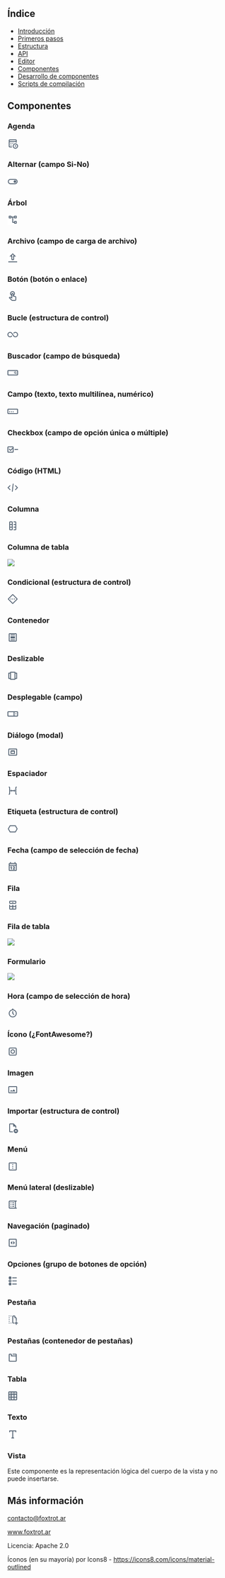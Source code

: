 ## Índice

- [Introducción](../README.md)
- [Primeros pasos](primeros-pasos.md)
- [Estructura](estructura.md)
- [API](api.md)
- [Editor](editor.md)
- [Componentes](componentes.md)
- [Desarrollo de componentes](componentes-estructura.md)
- [Scripts de compilación](scripts.md)

## Componentes

### Agenda
![](img/iconos/agenda.png)

### Alternar (campo Si-No)
![](img/iconos/alternar.png)

### Árbol
![](img/iconos/arbol.png)

### Archivo (campo de carga de archivo)
![](img/iconos/archivo.png)

### Botón (botón o enlace)
![](img/iconos/boton.png)

### Bucle (estructura de control)
![](img/iconos/bucle.png)

### Buscador (campo de búsqueda)
![](img/iconos/buscador.png)

### Campo (texto, texto multilínea, numérico)
![](img/iconos/campo.png)

### Checkbox (campo de opción única o múltiple)
![](img/iconos/checkbox.png)

### Código (HTML)
![](img/iconos/codigo.png)

### Columna
![](img/iconos/columna.png)

### Columna de tabla
![](img/iconos/tabla-columna.png)

### Condicional (estructura de control)
![](img/iconos/condicional.png)

### Contenedor
![](img/iconos/contenedor.png)

### Deslizable
![](img/iconos/deslizable.png)

### Desplegable (campo)
![](img/iconos/desplegable.png)

### Diálogo (modal)
![](img/iconos/dialogo.png)

### Espaciador
![](img/iconos/espaciador.png)

### Etiqueta (estructura de control)
![](img/iconos/etiqueta.png)

### Fecha (campo de selección de fecha)
![](img/iconos/fecha.png)

### Fila 
![](img/iconos/fila.png)

### Fila de tabla
![](img/iconos/tabla-fila.png)

### Formulario
![](img/iconos/formpng)

### Hora (campo de selección de hora)
![](img/iconos/hora.png)

### Ícono (¿FontAwesome?)
![](img/iconos/icono.png)

### Imagen
![](img/iconos/imagen.png)

### Importar (estructura de control)
![](img/iconos/importar.png)

### Menú
![](img/iconos/menu.png)

### Menú lateral (deslizable)
![](img/iconos/menu-lateral.png)

### Navegación (paginado)
![](img/iconos/navegacion.png)

### Opciones (grupo de botones de opción)
![](img/iconos/opciones.png)

### Pestaña
![](img/iconos/pestana.png)

### Pestañas (contenedor de pestañas)
![](img/iconos/pestanas.png)

### Tabla
![](img/iconos/tabla.png)

### Texto
![](img/iconos/texto.png)

### Vista

Este componente es la representación lógica del cuerpo de la vista y no puede insertarse.

## Más información

contacto@foxtrot.ar

www.foxtrot.ar

Licencia: Apache 2.0

Íconos (en su mayoría) por Icons8 - https://icons8.com/icons/material-outlined
